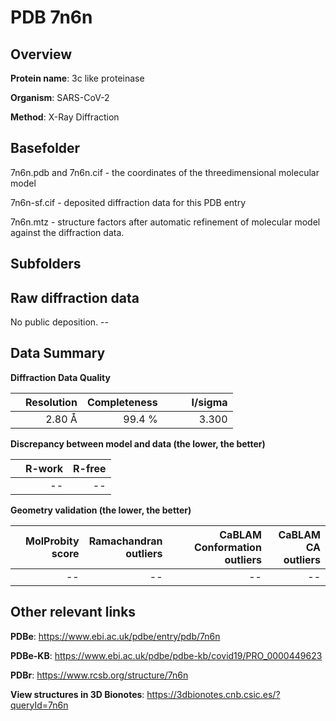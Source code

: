 # PDB 7n6n

## Overview

**Protein name**: 3c like proteinase

**Organism**: SARS-CoV-2

**Method**: X-Ray Diffraction



## Basefolder

7n6n.pdb and 7n6n.cif - the coordinates of the threedimensional molecular model

7n6n-sf.cif - deposited diffraction data for this PDB entry

7n6n.mtz - structure factors after automatic refinement of molecular model against the diffraction data.

## Subfolders









## Raw diffraction data

No public deposition. --<br> 

## Data Summary
**Diffraction Data Quality**

|   | Resolution | Completeness| I/sigma |
|---|-------------:|----------------:|--------------:|
|   |2.80 Å|99.4  %|<img width=50/>3.300|

**Discrepancy between model and data (the lower, the better)**

|   | **R-work**| **R-free**   
|---|-------------:|----------------:|           
||--|--|

**Geometry validation (the lower, the better)**

|   |**MolProbity<br>score**| **Ramachandran<br>outliers** | **CaBLAM<br>Conformation outliers** | **CaBLAM<br>CA outliers** |
|---|-------------:|----------------:|----------------:|----------------:|
||--|--|--|--|

 

 



## Other relevant links 
**PDBe**:  https://www.ebi.ac.uk/pdbe/entry/pdb/7n6n

**PDBe-KB**: https://www.ebi.ac.uk/pdbe/pdbe-kb/covid19/PRO_0000449623 
 
**PDBr**: https://www.rcsb.org/structure/7n6n 

**View structures in 3D Bionotes**: https://3dbionotes.cnb.csic.es/?queryId=7n6n

